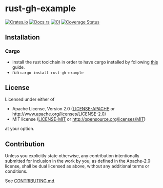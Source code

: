 # rust-gh-example

[![Crates.io](https://img.shields.io/crates/v/rust-gh-example.svg)](https://crates.io/crates/rust-gh-example)
[![Docs.rs](https://docs.rs/rust-gh-example/badge.svg)](https://docs.rs/rust-gh-example)
[![CI](https://github.com/rust-github/rust-gh-example/workflows/General/badge.svg)](https://github.com/rust-github/rust-gh-example/actions)
[![Coverage Status](https://coveralls.io/repos/github/rust-github/rust-gh-example/badge.svg?branch=master)](https://coveralls.io/github/rust-github/rust-gh-example?branch=master)

## Installation

### Cargo

* Install the rust toolchain in order to have cargo installed by following
  [this](https://www.rust-lang.org/tools/install) guide.
* run `cargo install rust-gh-example`

## License

Licensed under either of

 * Apache License, Version 2.0
   ([LICENSE-APACHE](LICENSE-APACHE) or http://www.apache.org/licenses/LICENSE-2.0)
 * MIT license
   ([LICENSE-MIT](LICENSE-MIT) or http://opensource.org/licenses/MIT)

at your option.

## Contribution

Unless you explicitly state otherwise, any contribution intentionally submitted
for inclusion in the work by you, as defined in the Apache-2.0 license, shall be
dual licensed as above, without any additional terms or conditions.

See [CONTRIBUTING.md](CONTRIBUTING.md).
